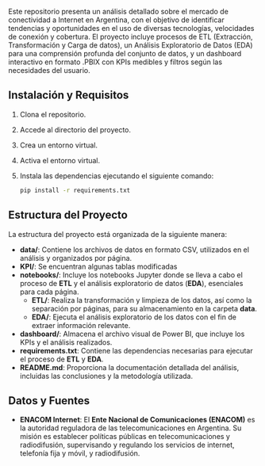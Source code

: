 Este repositorio presenta un análisis detallado sobre el mercado de conectividad a Internet en Argentina, con el objetivo de identificar tendencias y oportunidades en el uso de diversas tecnologías, velocidades de conexión y cobertura. El proyecto incluye procesos de ETL (Extracción, Transformación y Carga de datos), un Análisis Exploratorio de Datos (EDA) para una comprensión profunda del conjunto de datos, y un dashboard interactivo en formato .PBIX con KPIs medibles y filtros según las necesidades del usuario.

## Instalación y Requisitos

1. Clona el repositorio.
2. Accede al directorio del proyecto.
3. Crea un entorno virtual.
4. Activa el entorno virtual.
5. Instala las dependencias ejecutando el siguiente comando:

   ```bash
   pip install -r requirements.txt


## Estructura del Proyecto

La estructura del proyecto está organizada de la siguiente manera:

- **data/**: Contiene los archivos de datos en formato CSV, utilizados en el análisis y organizados por página.
- **KPI/**: Se encuentran algunas tablas modificadas
- **notebooks/**: Incluye los notebooks Jupyter donde se lleva a cabo el proceso de **ETL** y el análisis exploratorio de datos (**EDA**), esenciales para cada página.
  - **ETL/**: Realiza la transformación y limpieza de los datos, así como la separación por páginas, para su almacenamiento en la carpeta **data**.
  - **EDA/**: Ejecuta el análisis exploratorio de los datos con el fin de extraer información relevante.
- **dashboard/**: Almacena el archivo visual de Power BI, que incluye los KPIs y el análisis realizados.
- **requirements.txt**: Contiene las dependencias necesarias para ejecutar el proceso de **ETL** y **EDA**.
- **README.md**: Proporciona la documentación detallada del análisis, incluidas las conclusiones y la metodología utilizada.

## Datos y Fuentes

- **ENACOM Internet**: El **Ente Nacional de Comunicaciones (ENACOM)** es la autoridad reguladora de las telecomunicaciones en Argentina. Su misión es establecer políticas públicas en telecomunicaciones y radiodifusión, supervisando y regulando los servicios de internet, telefonía fija y móvil, y radiodifusión.
